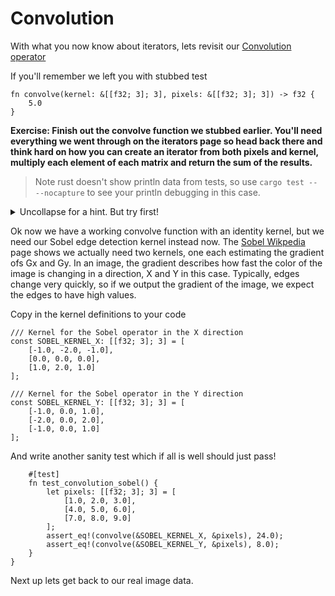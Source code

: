 # Convolution

With what you now know about iterators, lets revisit our [Convolution operator](https://en.wikipedia.org/wiki/Kernel_(image_processing)#Convolution)

If you'll remember we left you with stubbed test

```rust, ignore
fn convolve(kernel: &[[f32; 3]; 3], pixels: &[[f32; 3]; 3]) -> f32 {
    5.0
}
```

**Exercise: Finish out the convolve function we stubbed earlier. You'll need everything we went through on the iterators page so head back there and think hard on how you can create an iterator from both pixels and kernel, multiply each element of each matrix and return the sum of the results.**

> Note rust doesn't show println data from tests, so use `cargo test -- --nocapture` to see your println debugging in this case.

<details><summary>Uncollapse for a hint. But try first!</summary>
<p>

Here we use `zip` to combine two iterators into one iterator that yields tuple elements. Since kernel and pixels are nested arrays, `kernel.iter()` and `pixels.iter()` both give iterators over elements of type `[f32; 3]`. So, the tuple parameter `(kernel_col, input_col)` has type `([f32; 3], [f32; 3])`. Therefore in the closure, we iterate and zip once again, to yield elements of type `(f32, f32)` that we can multiply together. Finally we use the sum combinator to add all the products up.
<details><summary>Uncollapse for the answer. But try first!</summary>
<p>

```rust,ignore
    kernel
        .iter()
        .zip(pixels.iter())
        .flat_map(|(kernel_column, input_column)| {
            kernel_column
                .iter()
                .zip(input_column.iter())
                .map(|(k, p)| k * p)
        })
        .sum()
```

</p>
</details>

</p>
</details>

Ok now we have a working convolve function with an identity kernel, but we need our Sobel edge detection kernel instead now. The [Sobel Wikpedia](https://en.wikipedia.org/wiki/Sobel_operator) page shows we actually need two kernels, one each estimating the gradient ofs Gx and Gy. In an image, the gradient describes how fast the color of the image is changing in a direction, X and Y in this case. Typically, edges change very quickly, so if we output the gradient of the image, we expect the edges to have high values.

Copy in the kernel definitions to your code

```rust,ignore
/// Kernel for the Sobel operator in the X direction
const SOBEL_KERNEL_X: [[f32; 3]; 3] = [
    [-1.0, -2.0, -1.0],
    [0.0, 0.0, 0.0],
    [1.0, 2.0, 1.0]
];

/// Kernel for the Sobel operator in the Y direction
const SOBEL_KERNEL_Y: [[f32; 3]; 3] = [
    [-1.0, 0.0, 1.0],
    [-2.0, 0.0, 2.0],
    [-1.0, 0.0, 1.0]
];
```

And write another sanity test which if all is well should just pass!

```rust,ignore
    #[test]
    fn test_convolution_sobel() {
        let pixels: [[f32; 3]; 3] = [
            [1.0, 2.0, 3.0],
            [4.0, 5.0, 6.0],
            [7.0, 8.0, 9.0]
        ];
        assert_eq!(convolve(&SOBEL_KERNEL_X, &pixels), 24.0);
        assert_eq!(convolve(&SOBEL_KERNEL_Y, &pixels), 8.0);
    }
}
```

Next up lets get back to our real image data.
